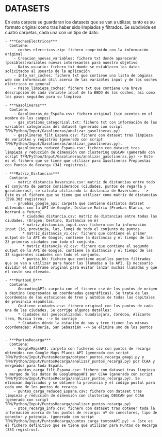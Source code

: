 # DATASETS

En esta carpeta se guardaran los datasets que se van a utilizar, tanto es su formato original como tras haber sido limpiados y filtrados.
Se subdivide en cuatro carpetas, cada una con un tipo de dato:

	- ***CochesElectricos***
	  Contiene:
		- coches electricos.zip: fichero comprimido con la información original
		- Creacion_nuevas_variables: fichero txt donde aparecerán (posibles)variables nuevas interesantes para nuestro objetivo
		- Datos_usuario: fichero txt donde se establecen los datos solicitados al usuario de la aplicación
		- Info_var_coches: fichero txt que contiene una lista de páginas web con información útil acerca de las variables input y de los coches eléctricos en general
		- Pasos_limpieza_coches: fichero txt que contiene una breve descripción de cada variable input de la BBDD de los coches, así como los pasos seguidos para su limpieza

	- ***Gasolineras***
	  Contiene:
		- Gasolineras_de_España.csv: fichero original (sin acentos en el nombre de los campos)
		- gas_stations_categorical.txt: fichero txt con información de las variables categóricas del dataset (generado con script TFM/Python/Input/Gasolineras/analizar_gasolineras.py)
		- gasolineras_filt_Espana.csv: fichero con dataset tras limpieza de variables y registros (generado con script TFM/Python/Input/Gasolineras/analizar_gasolineras.py).
		- gasolineras_reduced_Espana.csv: fichero con dataset tras limpieza y reducción de dimensión con clustering DBSCAN (generado con script TFM/Python/Input/Gasolineras/analizar_gasolineras.py) -> Este es el fichero que se tiene que utilizar para Gasolineras Propuestas con Puntos de Recarga (341 registros).

	- ***Matriz_Distancias***
	  Contiene:
		- matriz_distancia_haversine.csv: matriz de distancias entre todo el conjunto de puntos considerados (ciudades, puntos de regarla y gasolineras), se calcula utilizando la distancia de Haversine.  -> Este es el fichero que se tiene que utilizar como matriz de distancias (598.303 registros)
		- pruebas_google_api: carpeta que contiene distintos dataset obtenidos con la API de Google, Distance Matrix [Pruebas Blanca, se borrará a futuro]
			* ciudades_distancia.csv: matriz de distancias entre todas las ciudades. (Origen, Destino, Distancia en m)
			* matriz_distancias_input.csv: fichero con la información input (id, provincia, lat, long) de todo el conjunto de puntos.
			* matriz_distancia_v1.csv: fichero que contiene el primer output de la API de Google, contiene la distancia y el tiempo de las 23 primeras ciudades con todo el conjunto.
			* matriz_distancia_v2.csv: fichero que contiene el segundo output de la API de Google, contiene la distancia y el tiempo de las 33 siguientes ciudades con todo el conjunto.
			* puntos_kk: fichero que contiene aquellos puntos filtrados que se van a utilizar para hacer las llamadas a la API. Es necesario dividir el dataframe original para evitar lanzar muchas llamadas y que el coste sea elevado.
	
	- ***PuntosO_D***
	  Contiene:
		- GeocodingAPI: carpeta con el fichero csv de los puntos de origen y destino (expresados en coordenadas geográficas). Se trata de las coordendas de las estaciones de tren y autobús de todas las capitales de provincia españolas.
		  Contiene ciudades.csv: fichero original con los puntos de cada una de las ciudades. Se corrige algunos detalles:
		  * Ciudades mal geolocalizadas: Guadalajara, Córdoba, Alicante tren, Murcia tren. --> Se corrige
		  * Ciudades dónde la estación de bus y tren tienen las mismas coordenadas: Almería, San Sebastián --> Se elimina uno de los puntos
	
	
	- ***PuntosRecarga***
	  Contiene: 
		- GoogleMapsAPI: carpeta con ficheros csv con puntos de recarga obtenidos con Google Maps Places API (generado con script TFM/Python/Input/PuntosRecarga/obtener_puntos_recarga_gmapi.py y TFM/Python/Input/PuntosRecarga/analizar_puntos_recarga.py) por CCAA y mergeados para toda España. 
		- puntos_carga_filt_Espana.csv: fichero con dataset tras limpieza y mergeo de los datos de GoogleMapsAPI por CCAA (generado con script TFM/Python/Input/PuntosRecarga/analizar_puntos_recarga.py). Se eliminan duplicados y se obtiene la provincia y el código postal para cada uno de los puntos de recarga.
		- puntos_carga_reduced_Espana.csv: fichero con dataset tras limpieza y reducción de dimensión con clustering DBSCAN por CCAA (generado con script TFM/Python/Input/PuntosRecarga/analizar_puntos_recarga.py)
		- ptos_recarga_info.csv: fichero con dataset tras obtener toda la información acerca de los puntos de recarga: nº de conectores, tipo de conector y potencia. (generado con script TFM/Python/Input/PuntosRecarga/puntos_carga_tomtomAPI.py) -> Este es el fichero definitivo que se tiene que utilizar para Puntos de Recarga (353 registros).
